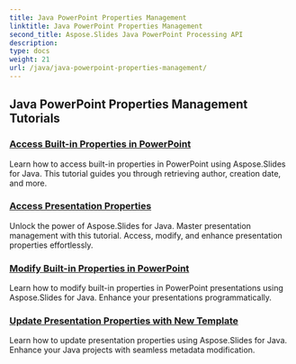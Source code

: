 ```yaml
---
title: Java PowerPoint Properties Management
linktitle: Java PowerPoint Properties Management
second_title: Aspose.Slides Java PowerPoint Processing API
description: 
type: docs
weight: 21
url: /java/java-powerpoint-properties-management/
---
```


## Java PowerPoint Properties Management Tutorials
### [Access Built-in Properties in PowerPoint](./access-built-in-properties-powerpoint/)
Learn how to access built-in properties in PowerPoint using Aspose.Slides for Java. This tutorial guides you through retrieving author, creation date, and more.
### [Access Presentation Properties](./access-presentation-properties/)
Unlock the power of Aspose.Slides for Java. Master presentation management with this tutorial. Access, modify, and enhance presentation properties effortlessly.
### [Modify Built-in Properties in PowerPoint](./modify-built-in-properties-powerpoint/)
Learn how to modify built-in properties in PowerPoint presentations using Aspose.Slides for Java. Enhance your presentations programmatically.
### [Update Presentation Properties with New Template](./update-presentation-properties-new-template/)
Learn how to update presentation properties using Aspose.Slides for Java. Enhance your Java projects with seamless metadata modification.